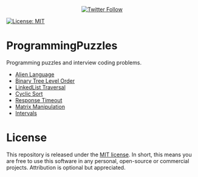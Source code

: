 <p align="center">
  <a href="https://twitter.com/anshul81">
    <img src="https://img.shields.io/twitter/follow/anshul81?style=social" alt="Twitter Follow" />
  </a>
</p>

[![License: MIT](https://img.shields.io/badge/License-MIT-yellow.svg)](https://opensource.org/licenses/MIT)

# ProgrammingPuzzles
Programming puzzles and interview coding problems.

- [Alien Language](https://github.com/anshulkhare7/ProgrammingPuzzles/tree/master/AlienLanguage)
- [Binary Tree Level Order](https://github.com/anshulkhare7/ProgrammingPuzzles/tree/master/BinaryTreeLevelOrder)
- [LinkedList Traversal](https://github.com/anshulkhare7/ProgrammingPuzzles/tree/master/LinkedListReversal)
- [Cyclic Sort](https://github.com/anshulkhare7/ProgrammingPuzzles/tree/master/CyclicSort)
- [Response Timeout](https://github.com/anshulkhare7/ProgrammingPuzzles/tree/master/ResponseTimeout)
- [Matrix Manipulation](https://github.com/anshulkhare7/ProgrammingPuzzles/tree/master/MatrixManipulation)
- [Intervals](https://github.com/anshulkhare7/ProgrammingPuzzles/tree/master/Intervals)

# License

This repository is released under the [MIT license](https://opensource.org/licenses/MIT). In short, this means you are free to use this software in any personal, open-source or commercial projects. Attribution is optional but appreciated.
